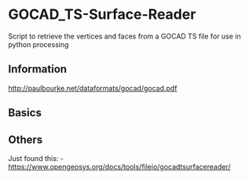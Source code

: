 # GOCAD_TS-Surface-Reader
Script to retrieve the vertices and faces from a GOCAD TS file for use in python processing

## Information

http://paulbourke.net/dataformats/gocad/gocad.pdf

## Basics


## Others

Just found this: - https://www.opengeosys.org/docs/tools/fileio/gocadtsurfacereader/


